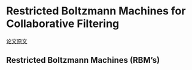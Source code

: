 # Restricted Boltzmann Machines for Collaborative Filtering

[论文原文]()

## Restricted Boltzmann Machines (RBM’s)

